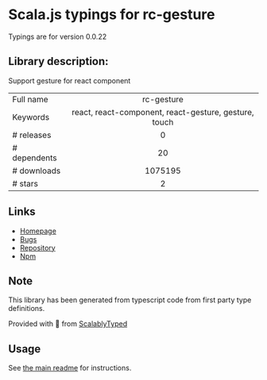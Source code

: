 
# Scala.js typings for rc-gesture

Typings are for version 0.0.22

## Library description:
Support gesture for react component

|                    |                 |
| ------------------ | :-------------: |
| Full name          | rc-gesture |
| Keywords           | react, react-component, react-gesture, gesture, touch |
| # releases         | 0 |
| # dependents       | 20 |
| # downloads        | 1075195 |
| # stars            | 2 |

## Links
- [Homepage](http://github.com/react-component/gesture/)
- [Bugs](http://github.com/react-component/gesture/issues)
- [Repository](https://github.com/react-component/gesture)
- [Npm](https://www.npmjs.com/package/rc-gesture)
    


## Note
This library has been generated from typescript code from first party type definitions.

Provided with :purple_heart: from [ScalablyTyped](https://github.com/oyvindberg/ScalablyTyped)

## Usage
See [the main readme](../../readme.md) for instructions.


